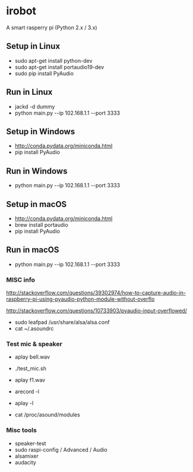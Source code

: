 # irobot
A smart rasperry pi (Python 2.x / 3.x)

## Setup in Linux

* sudo apt-get install python-dev
* sudo apt-get install portaudio19-dev
* sudo pip install PyAudio

## Run in Linux
* jackd -d dummy
* python main.py --ip 102.168.1.1 --port 3333

## Setup in Windows

* http://conda.pydata.org/miniconda.html
* pip install PyAudio

## Run in Windows
* python main.py --ip 102.168.1.1 --port 3333

## Setup in macOS

* http://conda.pydata.org/miniconda.html
* brew install portaudio
* pip install PyAudio

## Run in macOS
* python main.py --ip 102.168.1.1 --port 3333

### MISC info ###
http://stackoverflow.com/questions/39302974/how-to-capture-audio-in-raspberry-pi-using-pyaudio-python-module-without-overflo

http://stackoverflow.com/questions/10733903/pyaudio-input-overflowed/
* sudo leafpad /usr/share/alsa/alsa.conf
* cat ~/.asoundrc

### Test mic & speaker
* aplay bell.wav
* ./test_mic.sh
* aplay f1.wav

* arecord -l
* aplay -l
* cat /proc/asound/modules

### Misc tools
* speaker-test
* sudo raspi-config / Advanced / Audio
* alsamixer
* audacity

